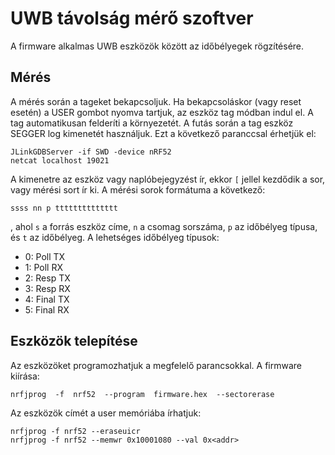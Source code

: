 # UWB távolság mérő szoftver

A firmware alkalmas UWB eszközök között az időbélyegek rögzítésére. 

## Mérés
A mérés során a tageket bekapcsoljuk. Ha bekapcsoláskor (vagy reset esetén) a USER gombot nyomva tartjuk, az eszköz tag módban indul el. A tag automatikusan felderíti a környezetét. A futás során a tag eszköz SEGGER log kimenetét használjuk. Ezt a következő paranccsal érhetjük el:
```
JLinkGDBServer -if SWD -device nRF52
netcat localhost 19021
```

A kimenetre az eszköz vagy naplóbejegyzést ír, ekkor `[` jellel kezdődik a sor, vagy mérési sort ír ki. A mérési sorok formátuma a következő:
```
ssss nn p tttttttttttttt
```
, ahol `s` a forrás eszköz címe, `n` a csomag sorszáma, `p` az időbélyeg típusa, és `t` az időbélyeg. A lehetséges időbélyeg típusok:
* 0: Poll TX
* 1: Poll RX
* 2: Resp TX
* 3: Resp RX
* 4: Final TX
* 5: Final RX

## Eszközök telepítése
Az eszközöket programozhatjuk a megfelelő parancsokkal. A firmware kiírása:
```
nrfjprog  -f  nrf52  --program  firmware.hex  --sectorerase
```

Az eszközök címét a user memóriába írhatjuk:
```
nrfjprog -f nrf52 --eraseuicr
nrfjprog -f nrf52 --memwr 0x10001080 --val 0x<addr>
```
